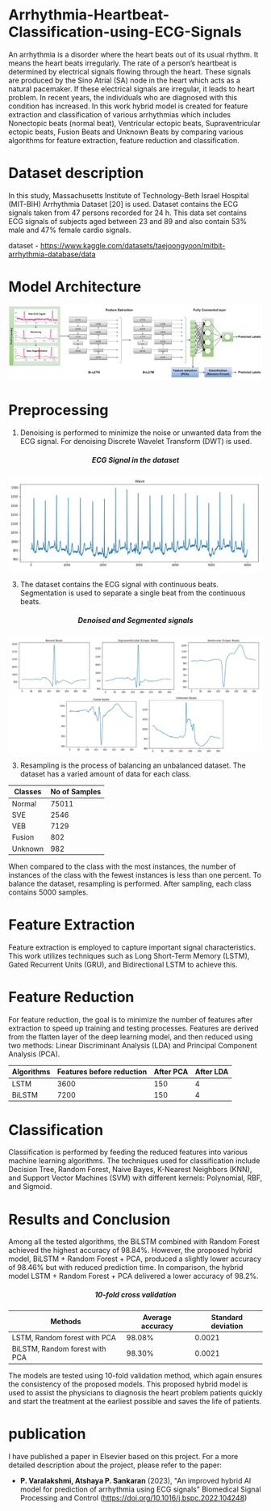 # Arrhythmia-Heartbeat-Classification-using-ECG-Signals
An arrhythmia is a disorder where the heart beats out of its usual rhythm. It means the heart beats irregularly.
The rate of a person’s heartbeat is determined by electrical signals flowing through the heart. These signals
are produced by the Sino Atrial (SA) node in the heart which acts as a natural pacemaker. If these electrical
signals are irregular, it leads to heart problem. In recent years, the individuals who are diagnosed with this
condition has increased. In this work hybrid model is created for feature extraction and classification of various arrhythmias which includes Nonectopic beats (normal beat), Ventricular ectopic beats, Supraventricular ectopic beats, Fusion Beats and Unknown Beats by comparing various algorithms for feature extraction, feature reduction and classification. 

# Dataset description
In this study, Massachusetts Institute of Technology-Beth Israel
Hospital (MIT-BIH) Arrhythmia Dataset [20] is used. Dataset contains
the ECG signals taken from 47 persons recorded for 24 h. This data
set contains ECG signals of subjects aged between 23 and 89 and
also contain 53% male and 47% female cardio signals.

dataset - https://www.kaggle.com/datasets/taejoongyoon/mitbit-arrhythmia-database/data

# Model Architecture
<img src="https://github.com/Atshayasankaran/Arrhythmia-Heartbeat-Classification-using-ECG-Signals/blob/main/img/Architecture.JPG">

# Preprocessing
1)	Denoising is performed to minimize the noise or unwanted data
from the ECG signal. For denoising Discrete Wavelet Transform (DWT)
is used.
<h5 align="center">ECG Signal in the dataset</h5> 
<img src="https://github.com/Atshayasankaran/Arrhythmia-Heartbeat-Classification-using-ECG-Signals/blob/main/img/ECG.JPG">

3)	The dataset contains the ECG signal with continuous beats. Segmentation is
used to separate a single beat from the continuous beats.

<h5 align="center">Denoised and Segmented signals</h5>       
<img src="https://github.com/Atshayasankaran/Arrhythmia-Heartbeat-Classification-using-ECG-Signals/blob/main/img/Denoised signal.JPG">

3)	Resampling is the process of balancing an unbalanced dataset. The
dataset has a varied amount of data for each class.

| Classes      | No of Samples |
|--------------|---------------|
|Normal        | 75011         |
|SVE           | 2546          |
|VEB           | 7129          |
|Fusion        | 802           |
|Unknown       | 982           |

When compared to the class with the most instances, the number of instances of the class with the fewest instances is less than one percent. To balance the dataset, resampling is performed. After sampling, each class contains 5000 samples.

# Feature Extraction
Feature extraction is employed to capture important signal characteristics. This work utilizes techniques such as Long Short-Term Memory (LSTM), Gated Recurrent Units (GRU), and Bidirectional LSTM to achieve this.

# Feature Reduction
For feature reduction, the goal is to minimize the number of features after extraction to speed up training and testing processes. Features are derived from the flatten layer of the deep learning model, and then reduced using two methods: Linear Discriminant Analysis (LDA) and Principal Component Analysis (PCA).

| Algorithms    | Features before reduction | After PCA   | After LDA   |
|---------------|---------------------------|-------------|-------------|
|LSTM           | 3600                      | 150         | 4           |
|BiLSTM         | 7200                      | 150         | 4           |

# Classification
Classification is performed by feeding the reduced features into various machine learning algorithms. The techniques used for classification include Decision Tree, Random Forest, Naive Bayes, K-Nearest Neighbors (KNN), and Support Vector Machines (SVM) with different kernels: Polynomial, RBF, and Sigmoid.

# Results and Conclusion
Among all the tested algorithms, the BiLSTM combined with Random Forest achieved the highest accuracy of 98.84%. However, the proposed hybrid model, BiLSTM + Random Forest + PCA, produced a slightly lower accuracy of 98.46% but with reduced prediction time. In comparison, the hybrid model LSTM + Random Forest + PCA delivered a lower accuracy of 98.2%. 

<h5 align="center">10-fold cross validation</h5> 

| Methods                        | Average accuracy | Standard deviation  |
|--------------------------------|------------------|---------------------|
|LSTM, Random forest with PCA    | 98.08%           | 0.0021              | 
|BiLSTM, Random forest with PCA  | 98.30%           | 0.0021              | 

The models are tested using 10-fold validation method, which again
ensures the consistency of the proposed models. This proposed hybrid
model is used to assist the physicians to diagnosis the heart problem
patients quickly and start the treatment at the earliest possible and
saves the life of patients.

# publication
 I have published a paper in Elsevier based on this project. For a more detailed description about the project, please refer to the paper:

- **P. Varalakshmi, Atshaya P. Sankaran** (2023), "An improved hybrid AI model for prediction of arrhythmia using ECG signals" Biomedical Signal Processing and Control (https://doi.org/10.1016/j.bspc.2022.104248)






